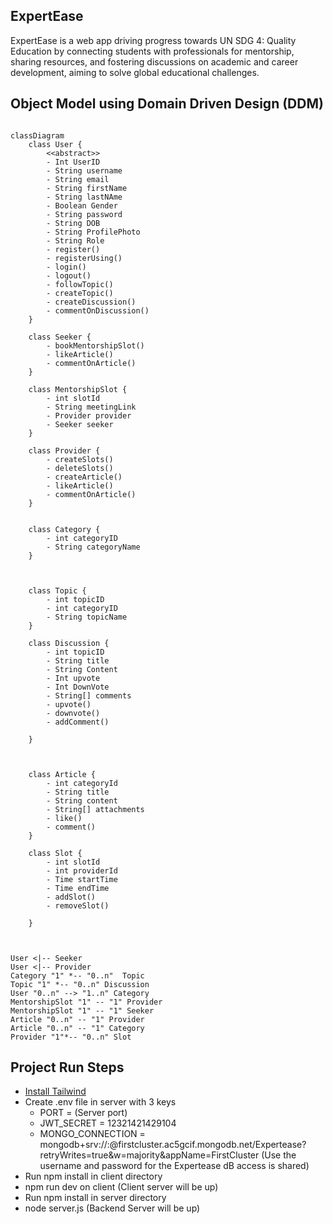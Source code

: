 

## ExpertEase

ExpertEase is a web app driving progress towards UN SDG 4: Quality Education by connecting students with professionals for mentorship, sharing resources, and fostering discussions on academic and career development, aiming to solve global educational challenges.

## Object Model using Domain Driven Design (DDM)

```mermaid

classDiagram
    class User {
        <<abstract>>
        - Int UserID
        - String username
        - String email
        - String firstName
        - String lastNAme
        - Boolean Gender       
        - String password
        - String DOB
        - String ProfilePhoto
        - String Role
        - register()
        - registerUsing()
        - login()
        - logout()
        - followTopic()
        - createTopic()
        - createDiscussion()
        - commentOnDiscussion()
    }
 
    class Seeker {
        - bookMentorshipSlot()
        - likeArticle()
        - commentOnArticle()
    }

    class MentorshipSlot {
        - int slotId
        - String meetingLink
        - Provider provider
        - Seeker seeker
    }
 
    class Provider {
        - createSlots()
        - deleteSlots()
        - createArticle()
        - likeArticle()
        - commentOnArticle()
    }


    class Category {
        - int categoryID
        - String categoryName
    }



    class Topic {
        - int topicID
        - int categoryID
        - String topicName
    }
 
    class Discussion {
        - int topicID
        - String title
        - String Content
        - Int upvote
        - Int DownVote
        - String[] comments
        - upvote()
        - downvote()
        - addComment()
        
    }
 

 
    class Article {
        - int categoryId
        - String title
        - String content
        - String[] attachments
        - like()
        - comment()
    }

    class Slot {
        - int slotId
        - int providerId
        - Time startTime
        - Time endTime
        - addSlot()
        - removeSlot()

    }


 
User <|-- Seeker
User <|-- Provider
Category "1" *-- "0..n"  Topic
Topic "1" *-- "0..n" Discussion
User "0..n" --> "1..n" Category
MentorshipSlot "1" -- "1" Provider
MentorshipSlot "1" -- "1" Seeker
Article "0..n" -- "1" Provider
Article "0..n" -- "1" Category
Provider "1"*-- "0..n" Slot

```

## Project Run Steps
- [Install Tailwind](https://tailwindcss.com/docs/guides/vite)
- Create .env file in server with 3 keys
  - PORT = (Server port)
  - JWT_SECRET = 12321421429104
  - MONGO_CONNECTION = mongodb+srv://<Username>:<Password>@firstcluster.ac5gcif.mongodb.net/Expertease?retryWrites=true&w=majority&appName=FirstCluster (Use the username and password for the Expertease dB access is shared)
- Run npm install in client directory
- npm run dev on client (Client server will be  up)
- Run npm install in server directory
- node server.js (Backend Server will be up)
